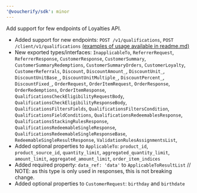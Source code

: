 ```yaml
---
'@voucherify/sdk': minor
---
```


Add support for few endpoints of Loyalties API.
- Added support for new endpoints: `POST /v1/qualifications`, `POST /client/v1/qualifications` [(examples of usage available in readme.md)](..%2F..%2Fpackages%2Fsdk%2FREADME.md)
- New exported types/interfaces: `InapplicableTo`, `ReferrerRequest`, `ReferrerResponse`, `CustomerResponse`, `CustomerSummary`, `CustomerSummaryRedemptions`, `CustomerSummaryOrders`, `CustomerLoyalty`, `CustomerReferrals`, `Discount`, `DiscountAmount_`, `DiscountUnit_`, `DiscountUnitBase_`, `DiscountUnitMultiple_`, `DiscountPercent_`, `DiscountFixed_`, `OrderRequest`, `OrderItemRequest`, `OrderResponse`, `OrderRedemptions`, `OrderItemResponse`, `QualificationsCheckEligibilityRequestBody`, `QualificationsCheckEligibilityResponseBody`, `QualificationsFiltersFields`, `QualificationsFiltersCondition`, `QualificationsFieldConditions`, `QualificationsRedeemablesResponse`, `QualificationsStackingRulesResponse`, `QualificationsRedeemableSingleResponse`, `QualificationsRedeemableSingleResponseBase`, `RedeemableSingleResultResponse`, `ValidationRulesAssignmentsList`,
- Added optional properties to `ApplicableTo`: `product_id`, `product_source_id`, `quantity_limit`, `aggregated_quantity_limit`, `amount_limit`, `aggregated_amount_limit`, `order_item_indices`
- Added required property: `data_ref: 'data'` to `ApplicableToResultList` // NOTE: as this type is only used in responses, this is not breaking change.
- Added optional properties to `CustomerRequest`: `birthday` and `birthdate`
